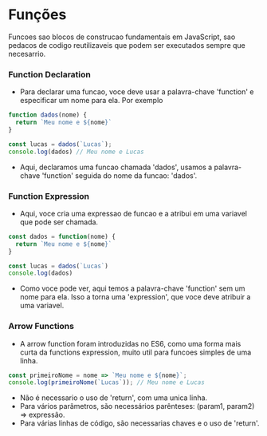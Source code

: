 # Funções

<p> Funcoes sao blocos de construcao fundamentais em JavaScript, sao pedacos de codigo reutilizaveis que podem ser executados sempre que necesarrio.

### Function Declaration
- Para declarar uma funcao, voce deve usar a palavra-chave 'function' e especificar um nome para ela. Por exemplo

```js
function dados(nome) {
  return `Meu nome e ${nome}`
}

const lucas = dados(`Lucas`);
console.log(dados) // Meu nome e Lucas
```
- Aqui, declaramos uma funcao chamada 'dados', usamos a palavra-chave 'function' seguida do nome da funcao: 'dados'.

### Function Expression
- Aqui, voce cria uma expressao de funcao e a atribui em uma variavel que pode ser chamada.

```js
const dados = function(nome) {
  return `Meu nome e ${nome}`
}

const lucas = dados(`Lucas`)
console.log(dados)
```
- Como voce pode ver, aqui temos a palavra-chave 'function' sem um nome para ela. Isso a torna uma 'expression', que voce deve atribuir a uma variavel.

### Arrow Functions

- A arrow function foram introduzidas no ES6, como uma forma mais curta da functions expression, muito util para funcoes simples de uma linha.

```js
const primeiroNome = nome => `Meu nome e ${nome}`;
console.log(primeiroNome(`Lucas`)); // Meu nome e Lucas
```
- Não é necessario o uso de 'return', com uma unica linha.
- Para vários parâmetros, são necessários parênteses: (param1, param2) => expressão.
- Para várias linhas de código, são necessarias chaves e o uso de 'return'.
